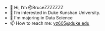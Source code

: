 - 👋 Hi, I’m @BruceZZZZZZZ
- 👀 I’m interested in Duke Kunshan University.
- 🌱 I'm majoring in Data Science
- 📫 How to reach me: yz605@duke.edu

<!---
BruceZZZZZZZ/BruceZZZZZZZ is a ✨ special ✨ repository because its `README.md` (this file) appears on your GitHub profile.
You can click the Preview link to take a look at your changes.
--->
